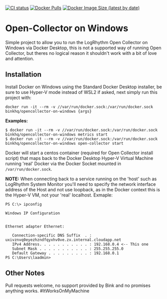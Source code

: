 [![CI status](https://github.com/binkhq/opencollector-on-windows/workflows/Release/badge.svg)](https://github.com/binkhq/opencollector-on-windows/actions?query=workflow%3ARelease)
[![Docker Pulls](https://img.shields.io/docker/pulls/binkhq/opencollector-on-windows)](https://hub.docker.com/repository/docker/binkhq/opencollector-on-windows)
[![Docker Image Size (latest by date)](https://img.shields.io/docker/image-size/binkhq/opencollector-on-windows?sort=date)](https://hub.docker.com/repository/docker/binkhq/opencollector-on-windows)

# Open-Collector on Windows

Simple project to allow you to run the LogRhythm Open Collector on Windows via Docker Desktop, this is not a supported way of running Open Collector, but theres no logical reason it shouldn't work with a bit of love and attention.

## Installation

Install Docker on Windows using the Standard Docker Desktop installer, be sure to use Hyper-V mode instead of WSL2 if asked, next simply run this project with:

`docker run -it --rm -v //var/run/docker.sock:/var/run/docker.sock binkhq/opencollector-on-windows {args}`

**Examples:**

```shell
$ docker run -it --rm -v //var/run/docker.sock:/var/run/docker.sock binkhq/opencollector-on-windows metrics start
$ docker run -it --rm -v //var/run/docker.sock:/var/run/docker.sock binkhq/opencollector-on-windows open-collector start
```

Docker will start a centos container (required for Open Collector install script) that maps back to the Docker Desktop Hyper-V Virtual Machine running 'real' Docker via the Docker Socket mounted in `/var/run/docker.sock`.

**NOTE:** When connecting back to a service running on the 'host' such as LogRhythm System Monitor you'll need to specify the network interface address of the Host and not use loopback, as in the Docker context this is the Hyper-V VM, not your 'real' localhost. Exmaple:

```
PS C:\> ipconfig

Windows IP Configuration


Ethernet adapter Ethernet:

   Connection-specific DNS Suffix  . : uxivznvq0eyezhzndfqyxhv0ve.zx.internal.cloudapp.net
   IPv4 Address. . . . . . . . . . . : 192.168.0.4 <-- This one
   Subnet Mask . . . . . . . . . . . : 255.255.255.0
   Default Gateway . . . . . . . . . : 192.168.0.1
PS C:\Users\laadmin>
```

## Other Notes

Pull requests welcome, no support provided by Bink and no promises anything works. #ItWorksOnMyMachine
